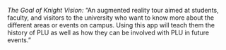 *The Goal of Knight Vision:*
“An augmented reality tour aimed at students, faculty, and visitors to the university who want to know more 
about the different areas or events on campus. Using this app will teach them the history of PLU 
as well as how they can be involved with PLU in future events.”
